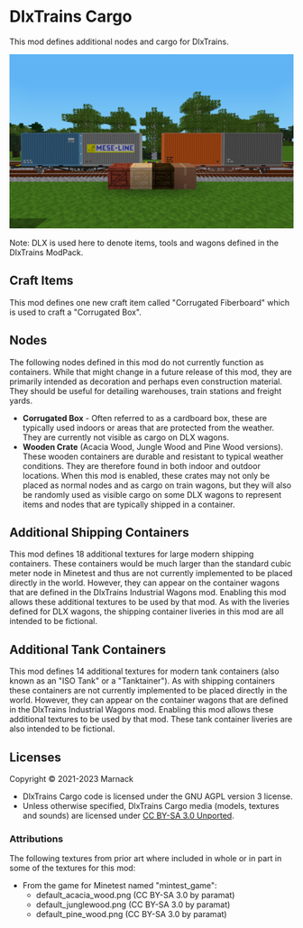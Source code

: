 # DlxTrains Cargo

This mod defines additional nodes and cargo for DlxTrains.

![](screenshot.png)

Note: DLX is used here to denote items, tools and wagons defined in the DlxTrains ModPack.

## Craft Items

This mod defines one new craft item called "Corrugated Fiberboard" which is used to craft a "Corrugated Box".

## Nodes

The following nodes defined in this mod do not currently function as containers.  While that might change in a future release of this mod, they are primarily intended as decoration and perhaps even construction material.  They should be useful for detailing warehouses, train stations and freight yards.

- **Corrugated Box** - Often referred to as a cardboard box, these are typically used indoors or areas that are protected from the weather.  They are currently not visible as cargo on DLX wagons.
- **Wooden Crate** (Acacia Wood, Jungle Wood and Pine Wood versions).  These wooden containers are durable and resistant to typical weather conditions.  They are therefore found in both indoor and outdoor locations.  When this mod is enabled, these crates may not only be placed as normal nodes and as cargo on train wagons, but they will also be randomly used as visible cargo on some DLX wagons to represent items and nodes that are typically shipped in a container.

## Additional Shipping Containers

This mod defines 18 additional textures for large modern shipping containers.  These containers would be much larger than the standard cubic meter node in Minetest and thus are not currently implemented to be placed directly in the world.  However, they can appear on the container wagons that are defined in the DlxTrains Industrial Wagons mod.  Enabling this mod allows these additional textures to be used by that mod.  As with the liveries defined for DLX wagons, the shipping container liveries in this mod are all intended to be fictional.

## Additional Tank Containers

This mod defines 14 additional textures for modern tank containers (also known as an "ISO Tank" or a "Tanktainer").  As with shipping containers these containers are not currently implemented to be placed directly in the world.  However, they can appear on the container wagons that are defined in the DlxTrains Industrial Wagons mod.  Enabling this mod allows these additional textures to be used by that mod.  These tank container liveries are also intended to be fictional.

## Licenses

Copyright © 2021-2023 Marnack

- DlxTrains Cargo code is licensed under the GNU AGPL version 3 license.
- Unless otherwise specified, DlxTrains Cargo media (models, textures and sounds) are licensed under [CC BY-SA 3.0 Unported](https://creativecommons.org/licenses/by-sa/3.0/).

### Attributions

The following textures from prior art where included in whole or in part in some of the textures for this mod:

- From the game for Minetest named "mintest_game":
	- default_acacia_wood.png (CC BY-SA 3.0 by paramat)
	- default_junglewood.png (CC BY-SA 3.0 by paramat)
	- default_pine_wood.png (CC BY-SA 3.0 by paramat)


